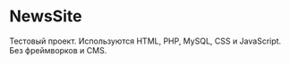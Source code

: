 # NewsSite
Тестовый проект. Используются HTML, PHP, MySQL, CSS и JavaScript. Без фреймворков и CMS.
